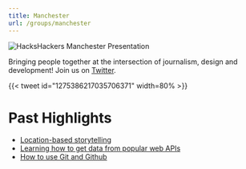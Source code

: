 ```yaml
---
title: Manchester
url: /groups/manchester
---
```


![HacksHackers Manchester Presentation](https://pbs.twimg.com/media/DKKnvwHWkAASDL7?format=jpg&name=4096x4096)

Bringing people together at the intersection of journalism, design and development! Join us on [Twitter](https://twitter.com/HacksHackersMCR).

{{< tweet id="1275386217035706371" width=80% >}}

# Past Highlights

* [Location-based storytelling](https://twitter.com/HacksHackersMCR/status/910475256292397056)
* [Learning how to get data from popular web APIs](https://twitter.com/HacksHackersMCR/status/595599055939571712)
* [How to use Git and Github](https://twitter.com/HacksHackersMCR/status/614382942048157696)

